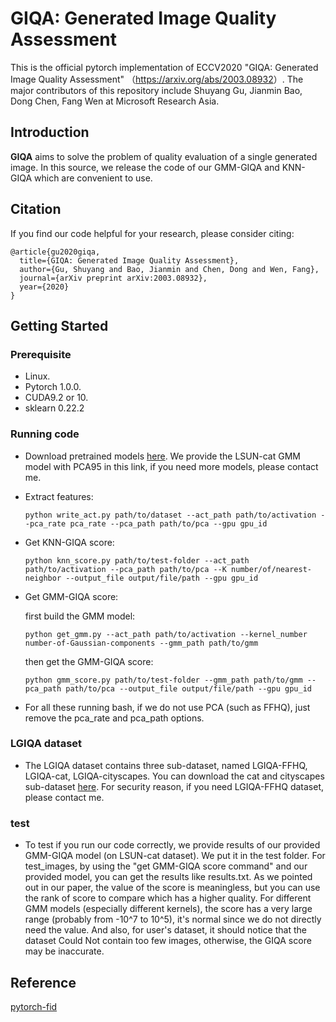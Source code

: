 # GIQA: Generated Image Quality Assessment
This is the official pytorch implementation of ECCV2020 "GIQA: Generated Image Quality Assessment" （<https://arxiv.org/abs/2003.08932>）. The major contributors of this repository include Shuyang Gu, Jianmin Bao, Dong Chen, Fang Wen at Microsoft Research Asia.

## Introduction

**GIQA** aims to solve the problem of quality evaluation of a single generated image. In this source, we release the code of our GMM-GIQA and KNN-GIQA which are convenient to use.

## Citation
If you find our code  helpful for your research, please consider citing:
```
@article{gu2020giqa,
  title={GIQA: Generated Image Quality Assessment},
  author={Gu, Shuyang and Bao, Jianmin and Chen, Dong and Wen, Fang},
  journal={arXiv preprint arXiv:2003.08932},
  year={2020}
} 
```

## Getting Started

### Prerequisite
- Linux.
- Pytorch 1.0.0.
- CUDA9.2 or 10.
- sklearn 0.22.2

### Running code
- Download pretrained models [here](https://drive.google.com/drive/folders/17fAzhyQGXwgSJYO1PhmbnSl72FAE4VCJ?usp=sharing).  We provide the LSUN-cat GMM model with PCA95 in this link, if you need more models, please contact me.

- Extract features:

  ```
  python write_act.py path/to/dataset --act_path path/to/activation --pca_rate pca_rate --pca_path path/to/pca --gpu gpu_id
  ```
- Get KNN-GIQA score:

  ```
  python knn_score.py path/to/test-folder --act_path path/to/activation --pca_path path/to/pca --K number/of/nearest-neighbor --output_file output/file/path --gpu gpu_id
  ```

- Get GMM-GIQA score:

  first build the GMM model:

  ```
  python get_gmm.py --act_path path/to/activation --kernel_number number-of-Gaussian-components --gmm_path path/to/gmm
  ```

  then get the GMM-GIQA score:
  ```
  python gmm_score.py path/to/test-folder --gmm_path path/to/gmm --pca_path path/to/pca --output_file output/file/path --gpu gpu_id
  ```

- For all these running bash, if we do not use PCA (such as FFHQ), just remove the pca_rate and pca_path options.

### LGIQA dataset
- The LGIQA dataset contains three sub-dataset, named LGIQA-FFHQ, LGIQA-cat, LGIQA-cityscapes. You can download the cat and cityscapes sub-dataset [here](https://drive.google.com/drive/folders/1NHeFPdswV9lAmLtfiCppExi3oQ5lfSFH?usp=sharing). For security reason, if you need LGIQA-FFHQ dataset, please contact me. 

### test
- To test if you run our code correctly, we provide results of our provided GMM-GIQA model (on LSUN-cat dataset). We put it in the test folder. For test_images, by using the "get GMM-GIQA score command" and our provided model, you can get the results like results.txt. As we pointed out in our paper, the value of the score is meaningless, but you can use the rank of score to compare which has a higher quality. For different GMM models (especially different kernels), the score has a very large range (probably from -10^7 to 10^5), it's normal since we do not directly need the value. And also, for user's dataset, it should notice that the dataset Could Not contain too few images, otherwise, the GIQA score may be inaccurate.

## Reference

[pytorch-fid](https://github.com/mseitzer/pytorch-fid)

